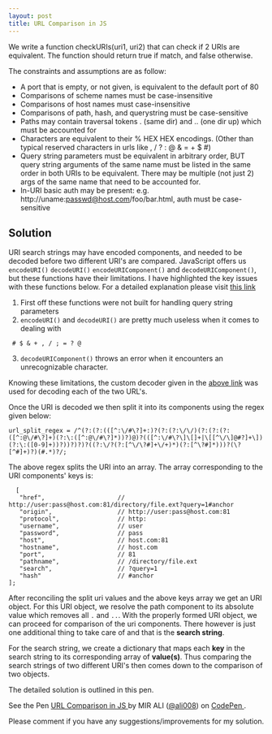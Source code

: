 ```yaml
---
layout: post
title: URL Comparison in JS
---
```


We write a function checkURIs(uri1, uri2) that can check if 2 URIs are equivalent. The function should return true if match, and false otherwise.

The constraints and assumptions are as follow:

* A port that is empty, or not given, is equivalent to the default port of 80
* Comparisons of scheme names must be case-insensitive
* Comparisons of host names must case-insensitive
* Comparisons of path, hash, and querystring must be case-sensitive
* Paths may contain traversal tokens . (same dir) and .. (one dir up) which must be accounted for
* Characters are equivalent to their % HEX HEX encodings. (Other than typical reserved characters in urls like , / ? : @ & = + $ #)
* Query string parameters must be equivalent in arbitrary order, BUT query string arguments of the same name must be listed in the same order in both URIs to be equivalent. There may be multiple (not just 2) args of the same name that need to be accounted for.
* In-URI basic auth may be present: e.g. http://uname:passwd@host.com/foo/bar.html, auth must be case-sensitive

## Solution

URI search strings may have encoded components, and needed to be decoded before two different URI's are compared. JavaScript offers us `encodeURI()` `decodeURI()` `encodeURIComponent()` and `decodeURIComponent()`, but these functions have their limitations. I have highlighted the key issues with these functions below. For a detailed explanation please visit [this link](http://unixpapa.com/js/querystring.html)
 
 1. First off these functions were not built for handling query string parameters
 2. `encodeURI()` and `decodeURI()` are pretty much useless when it comes to dealing with 
 
 ```
  # $ & + , / ; = ? @
 ```
 3. `decodeURIComponent()` throws an error when it encounters an unrecognizable character.
 
 Knowing these limitations, the custom decoder given in the [above link](http://unixpapa.com/js/querystring.html) was used for decoding each of the two URL's.
 
 Once the URI is decoded we then split it into its components using the regex given below:
 
 ```
 url_split_regex = /^(?:(?:(([^:\/#\?]+:)?(?:(?:\/\/)(?:(?:(?:([^:@\/#\?]+)(?:\:([^:@\/#\?]*))?)@)?(([^:\/#\?\]\[]+|\[[^\/\]@#?]+\])(?:\:([0-9]+))?))?)?)?((?:\/?(?:[^\/\?#]+\/+)*)(?:[^\?#]*)))?(\?[^#]+)?)(#.*)?/;
 ```
 
 The above regex splits the URI into an array. The array corresponding to the URI components' keys is:
 
 ```
   [
    "href",                    // http://user:pass@host.com:81/directory/file.ext?query=1#anchor
    "origin",                  // http://user:pass@host.com:81
    "protocol",                // http:
    "username",                // user
    "password",                // pass
    "host",                    // host.com:81
    "hostname",                // host.com
    "port",                    // 81
    "pathname",                // /directory/file.ext
    "search",                  // ?query=1
    "hash"                     // #anchor
];

 ```
 
 After reconciling the split uri values and the above keys array we get an URI object. For this URI object, we resolve the path component to its absolute value which removes all `.` and `..`.  With the properly formed URI object, we can proceed for comparison of the uri components. There however is just one additional thing to take care of and that is the **search string**. 
 
 For the search string, we create a dictionary that maps each **key** in the search string to its corresponding array of **value(s)**. Thus comparing the search strings of two different URI's then comes down to the comparison of two objects.
 
 The detailed solution is outlined in this pen. 
 
 <p data-height="1100" data-theme-id="dark" data-slug-hash="PmgmYL" data-default-tab="result" data-user="ali008" data-embed-version="2" data-pen-title="URL Comparison in JS" class="codepen"> See the Pen <a href="https://codepen.io/ali008/pen/PmgmYL/"> URL Comparison in JS </a> by MIR ALI (<a href="https://codepen.io/ali008">@ali008</a>) on <a href="https://codepen.io"> CodePen </a>. </p>
<script async src="https://production-assets.codepen.io/assets/embed/ei.js"> </script>

Please comment if you have any suggestions/improvements for my solution.
